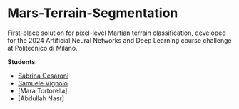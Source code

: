 # Mars-Terrain-Segmentation
First-place solution for pixel-level Martian terrain classification, developed for the 2024 Artificial Neural Networks and Deep Learning course challenge at Politecnico di Milano.

**Students**:
- [Sabrina Cesaroni](https://github.com/SabrinaCesaroni)
- [Samuele Vignolo](https://github.com/samuvignolo)
- [Mara Tortorella]
- [Abdullah Nasr]

